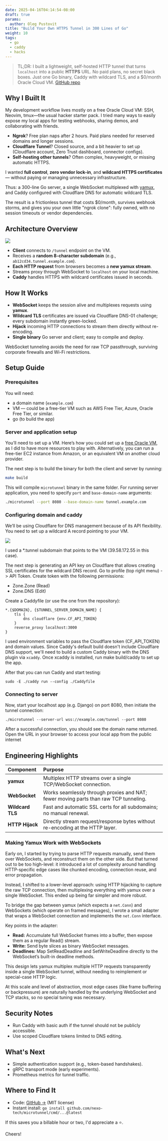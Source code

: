 ```yaml
---
date: 2025-04-16T04:14:54-08:00
draft: true
params:
  author: Oleg Pustovit
title: "Build Your Own HTTPS Tunnel in 300 Lines of Go"
weight: 10
tags:
  - go
  - caddy
  - hacks
---
```


> TL;DR: I built a lightweight, self-hosted HTTP tunnel that turns `localhost` into a public **HTTPS** URL. No paid plans, no secret black boxes. Just one Go binary, Caddy with wildcard TLS, and a $0/month Oracle Cloud VM. [GitHub repo](https://github.com/nexo-tech/microtunnel)

## Why I Built It

My development workflow lives mostly on a free Oracle Cloud VM: SSH, Neovim, tmux—the usual hacker starter pack. I tried many ways to easily expose my local apps for testing webhooks, sharing demos, and collaborating with friends.

- **Ngrok**? Free plan naps after 2 hours. Paid plans needed for reserved domains and longer sessions.
- **Cloudflare Tunnel**? Closed source, and a bit heavier to set up (Cloudflare account, Zero Trust dashboard, connector configs).
- **Self-hosting other tunnels**? Often complex, heavyweight, or missing automatic HTTPS.

I wanted **full control**, **zero vendor lock-in**, and **wildcard HTTPS certificates** — without paying or managing unnecessary infrastructure.

Thus: a 300-line Go server, a single WebSocket multiplexed with [yamux](https://github.com/hashicorp/yamux), and Caddy configured with Cloudflare DNS for automatic wildcard TLS.

The result is a frictionless tunnel that costs $0/month, survives webhook storms, and gives you your own little "ngrok clone": fully owned, with no session timeouts or vendor dependencies.

## Architecture Overview

![](./arch-diagram.svg)

- **Client** connects to `/tunnel` endpoint on the VM.
- Receives a **random 8-character subdomain** (e.g., `ab12cd34.tunnel.example.com`).
- **Each HTTP request** from browsers becomes a **new yamux stream**.
- Streams proxy through WebSocket to `localhost` on your local machine.
- **Caddy** handles HTTPS with wildcard certificates issued in seconds.

## How It Works

- **WebSocket** keeps the session alive and multiplexes requests using **yamux**.
- **Wildcard TLS** certificates are issued via Cloudflare DNS-01 challenge; every subdomain instantly green-locked.
- **Hijack** incoming HTTP connections to stream them directly without re-encoding.
- **Single binary** Go server and client; easy to compile and deploy.

WebSocket tunneling avoids the need for raw TCP passthrough, surviving corporate firewalls and Wi-Fi restrictions.

## Setup Guide

### Prerequisites

You will need:

- a domain name (`example.com`)
- VM — could be a free-tier VM such as AWS Free Tier, Azure, Oracle Free Tier, or similar.
- go (to build the app)

### Server and application setup

You’ll need to set up a VM. Here’s how you could set up a [free Oracle VM](https://nexo.sh/posts/setup-oracle-vm/), as I did to have more resources to play with. Alternatively, you can run a free-tier EC2 instance from Amazon, or an equivalent VM on another cloud provider.

The next step is to build the binary for both the client and server by running:

```sh
make build
```

This will compile `microtunnel` binary in the same folder. For running server application, you need to specify `port` and `base-domain-name` arguments:

```sh
./microtunnel --port 8080 --base-domain-name tunnel.example.com
```

### Configuring domain and caddy

We’ll be using Cloudflare for DNS management because of its API flexibility. You need to set up a wildcard A record pointing to your VM.

![](./export2.svg)

I used a \*.tunnel subdomain that points to the VM (39.58.172.55 in this case).

The next step is generating an API key on Cloudflare that allows creating SSL certificates for the wildcard DNS record. Go to profile (top right menu) -> API Token. Create token with the following permissions:

- Zone.Zone (Read)
- Zone.DNS (Edit)

Create a Caddyfile (or use the one from the repository):

```
*.{$DOMAIN}, {$TUNNEL_SERVER_DOMAIN_NAME} {
	tls {
		dns cloudflare {env.CF_API_TOKEN}
	}
	reverse_proxy localhost:3000
}
```

I used environment variables to pass the Cloudflare token (CF_API_TOKEN) and domain values. Since Caddy's default build doesn't include Cloudflare DNS support, we'll need to build a custom Caddy binary with the DNS plugin via `xcaddy`. Once xcaddy is installed, run make build/caddy to set up the app.

After that you can run Caddy and start testing:

```
sudo -E ./caddy run --config ./Caddyfile
```

### Connecting to server

Now, start your localhost app (e.g. Django) on port 8080, then initiate the tunnel connection:

```
./microtunnel --server-url wss://example.com/tunnel --port 8080
```

After a successful connection, you should see the domain name returned. Open the URL in your browser to access your local app from the public internet

## Engineering Highlights

| Component        | Purpose                                                                              |
| :--------------- | :----------------------------------------------------------------------------------- |
| **yamux**        | Multiplex HTTP streams over a single TCP/WebSocket connection.                       |
| **WebSocket**    | Works seamlessly through proxies and NAT; fewer moving parts than raw TCP tunneling. |
| **Wildcard TLS** | Fast and automatic SSL certs for all subdomains; no manual renewal.                  |
| **HTTP Hijack**  | Directly stream request/response bytes without re-encoding at the HTTP layer.        |

### Making Yamux Work with WebSockets

Early on, I started by trying to parse HTTP requests manually, send them over WebSockets, and reconstruct them on the other side. But that turned out to be too high-level: it introduced a lot of complexity around handling HTTP-specific edge cases like chunked encoding, connection reuse, and error propagation.

Instead, I shifted to a lower-level approach: using HTTP hijacking to capture the raw TCP connection, then multiplexing everything with yamux over a single WebSocket. This ended up being far simpler and more robust.

To bridge the gap between yamux (which expects a `net.Conn`) and WebSockets (which operate on framed messages), I wrote a small adapter that wraps a WebSocket connection and implements the `net.Conn` interface.

Key points in the adapter:

- **Read:** Accumulate full WebSocket frames into a buffer, then expose them as a regular Read() stream.
- **Write:** Send byte slices as binary WebSocket messages.
- **Deadlines:** Map SetReadDeadline and SetWriteDeadline directly to the WebSocket’s built-in deadline methods.

This design lets yamux multiplex multiple HTTP requests transparently inside a single WebSocket tunnel, without needing to reimplement or special-case HTTP logic.

At this scale and level of abstraction, most edge cases (like frame buffering or backpressure) are naturally handled by the underlying WebSocket and TCP stacks, so no special tuning was necessary.

## Security Notes

- Run Caddy with basic auth if the tunnel should not be publicly accessible.
- Use scoped Cloudflare tokens limited to DNS editing.

## What's Next

- Simple authentication support (e.g., token-based handshakes).
- gRPC transport mode (early experiments).
- Prometheus metrics for tunnel traffic.

## Where to Find It

- Code: [GitHub →](https://github.com/nexo-tech/microtunnel) (MIT license)
- Instant install: `go install github.com/nexo-tech/microtunnel/cmd/...@latest`

If this saves you a billable hour or two, I'd appreciate a ⭐.

Cheers!
